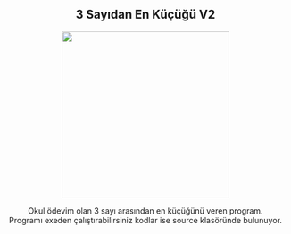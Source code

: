 <div align="center">
<h2>3 Sayıdan En Küçüğü V2</></h2>
</div>

<div align="center" width="50">

<img src="https://i.pinimg.com/originals/47/c5/ad/47c5ad1cf237848af9fc1db8cf0772a1.gif" width="300"/>

</div>

<div align="center">

Okul ödevim olan 3 sayı arasından en küçüğünü veren program. <br>
 Programı exeden çalıştırabilirsiniz kodlar ise source klasöründe bulunuyor.

